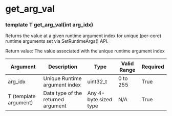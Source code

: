 # get_arg_val

### template<typename T> T get_arg_val(int arg_idx)

Returns the value at a given runtime argument index for unique (per-core) runtime arguments set via SetRuntimeArgs() API.

Return value: The value associated with the unique runtime argument index

| Argument              | Description                        | Type                  | Valid Range      | Required       |
|-----------------------|------------------------------------|-----------------------|------------------|----------------|
| arg_idx               | Unique Runtime argument index      | uint32_t              | 0 to 255         | True           |
| T (template argument) | Data type of the returned argument | Any 4-byte sized type | N/A              | True           |
